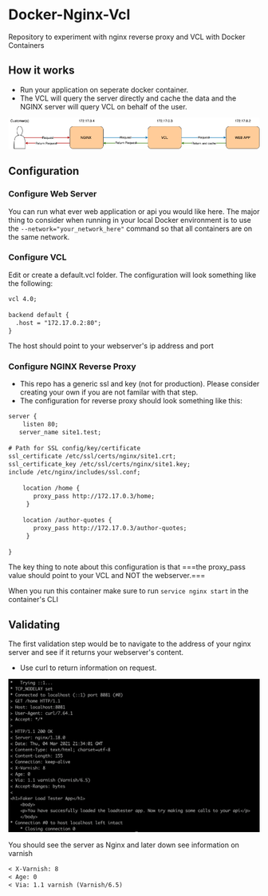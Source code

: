 # Docker-Nginx-Vcl
Repository to experiment with nginx reverse proxy and VCL with Docker Containers

## How it works 
- Run your application on seperate docker container.
- The VCL will query the server directly and cache the data and the NGINX server will query VCL on behalf of the user.

![](/images/vcl_diagram.png)

## Configuration 

### Configure Web Server
You can run what ever web application or api you would like here. The major thing to consider when running in your local Docker environment is to use the `--network="your_network_here"` command so that all containers are on the same network.

### Configure VCL
Edit or create a default.vcl folder. The configuration will look something like the following:
```
vcl 4.0;

backend default {
  .host = "172.17.0.2:80";
}
```
The host should point to your webserver's ip address and port

### Configure NGINX Reverse Proxy
- This repo has a generic ssl and key (not for production). Please consider creating your own if you are not familar with that step. 
- The configuration for reverse proxy should look something like this:
```
server {
    listen 80;
   server_name site1.test;

# Path for SSL config/key/certificate
ssl_certificate /etc/ssl/certs/nginx/site1.crt;
ssl_certificate_key /etc/ssl/certs/nginx/site1.key;
include /etc/nginx/includes/ssl.conf;

    location /home {
       proxy_pass http://172.17.0.3/home;
     }

    location /author-quotes {
       proxy_pass http://172.17.0.3/author-quotes;
     }

}
```

The key thing to note about this configuration is that ===the proxy_pass value should point to your VCL and NOT the webserver.===

When you run this container make sure to run `service nginx start` in the container's CLI

## Validating 

The first validation step would be to navigate to the address of your nginx server and see if it returns your webserver's content. 

- Use curl to return information on request.

![](/images/curl.png)

You should see the server as Nginx and later down see information on varnish

```
< X-Varnish: 8
< Age: 0
< Via: 1.1 varnish (Varnish/6.5)
```
